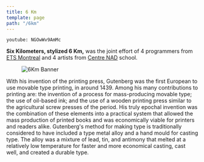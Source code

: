 ```yaml
---
title: 6 Km
template: page
path: "/6km"
---
```


`youtube: NGOwWv9AmMc`

**Six Kilometers, stylized 6 Km,** was the joint effort of 4 programmers from [ETS Montreal](https://etsmtl.ca) and 4 artists from [Centre NAD](https://nad.ca) school.

<figure class="float-right">
	<img src="/media/6km_vertical.png" alt="6Km Banner">
	<figcaption></figcaption> 
</figure>

With his invention of the printing press, Gutenberg was the first European to use movable type printing, in around 1439. Among his many contributions to printing are: the invention of a process for mass-producing movable type; the use of oil-based ink; and the use of a wooden printing press similar to the agricultural screw presses of the period. His truly epochal invention was the combination of these elements into a practical system that allowed the mass production of printed books and was economically viable for printers and readers alike. Gutenberg's method for making type is traditionally considered to have included a type metal alloy and a hand mould for casting type. The alloy was a mixture of lead, tin, and antimony that melted at a relatively low temperature for faster and more economical casting, cast well, and created a durable type.
